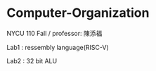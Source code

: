 # Computer-Organization
NYCU 110 Fall / professor: 陳添福

Lab1 : ressembly language(RISC-V)

Lab2 : 32 bit ALU
